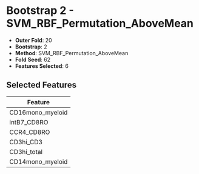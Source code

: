 # Bootstrap 2 - SVM_RBF_Permutation_AboveMean

- **Outer Fold**: 20
- **Bootstrap**: 2
- **Method**: SVM_RBF_Permutation_AboveMean
- **Fold Seed**: 62
- **Features Selected**: 6

## Selected Features

| Feature |
|---------|
| CD16mono_myeloid |
| intB7_CD8RO |
| CCR4_CD8RO |
| CD3hi_CD3 |
| CD3hi_total |
| CD14mono_myeloid |
